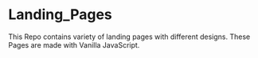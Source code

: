 # Landing_Pages
This Repo contains variety of landing pages with different designs.
These Pages are made with Vanilla JavaScript.
